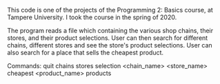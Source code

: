 This code is one of the projects of the Programming 2: Basics course, at Tampere University. I took the course in the spring of 2020.

The program reads a file which containing the various shop chains, 
their stores, and their product selections. User can then search for different chains, 
different stores and see the store's product selections. User can also search for a place 
that sells the cheapest product.

Commands:
quit
chains
stores
selection <chain_name> <store_name>
cheapest <product_name>
products



